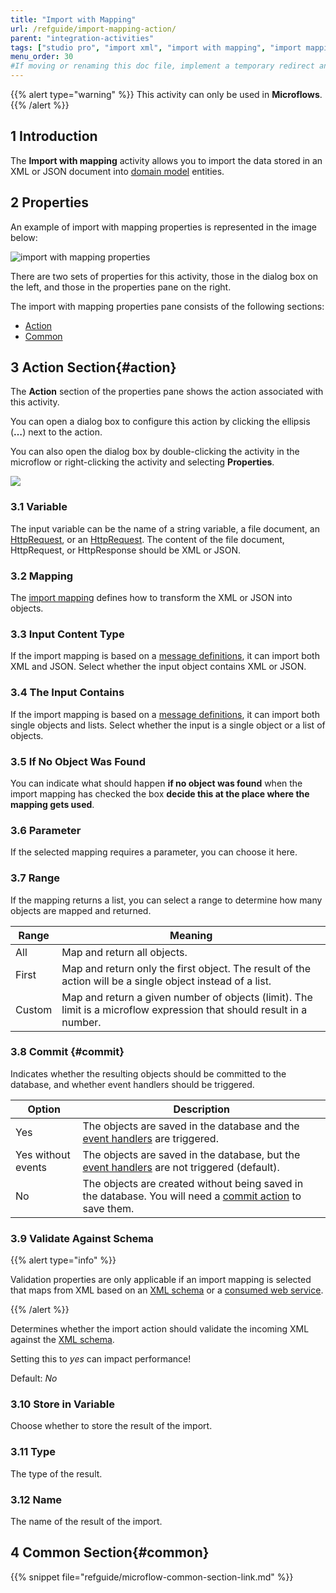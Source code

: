 ```yaml
---
title: "Import with Mapping"
url: /refguide/import-mapping-action/
parent: "integration-activities"
tags: ["studio pro", "import xml", "import with mapping", "import mapping", "integration activity"]
menu_order: 30
#If moving or renaming this doc file, implement a temporary redirect and let the respective team know they should update the URL in the product. See Mapping to Products for more details.
---
```


{{% alert type="warning" %}}
This activity can only be used in **Microflows**.
{{% /alert %}}


## 1 Introduction

The **Import with mapping** activity allows you to import the data stored in an XML or JSON document into [domain model](domain-model) entities.

## 2 Properties

An example of import with mapping properties is represented in the image below:

![import with mapping properties](attachments/integration-activities/import-with-mapping-properties.png)

There are two sets of properties for this activity, those in the dialog box on the left, and those in the properties pane on the right.

The import with mapping properties pane consists of the following sections:

* [Action](#action)
* [Common](#common)

## 3 Action Section{#action}

The **Action** section of the properties pane shows the action associated with this activity.

You can open a dialog box to configure this action by clicking the ellipsis (**…**) next to the action.

You can also open the dialog box by double-clicking the activity in the microflow or right-clicking the activity and selecting **Properties**.

![](attachments/integration-activities/import-mapping-action.png)

### 3.1 Variable

The input variable can be the name of a string variable, a file document, an [HttpRequest](http-request-and-response-entities#http-request), or an [HttpRequest](http-request-and-response-entities#http-response). The content of the file document, HttpRequest, or HttpResponse should be XML or JSON.

### 3.2 Mapping

The [import mapping](import-mappings) defines how to transform the XML or JSON into objects.

### 3.3 Input Content Type

If the import mapping is based on a [message definitions](message-definitions), it can import both XML and JSON. Select whether the input object contains XML or JSON.

### 3.4 The Input Contains

If the import mapping is based on a [message definitions](message-definitions), it can import both single objects and lists. Select whether the input is a single object or a list of objects.

### 3.5 If No Object Was Found

You can indicate what should happen **if no object was found** when the import mapping has checked the box **decide this at the place where the mapping gets used**.

### 3.6 Parameter

If the selected mapping requires a parameter, you can choose it here.

### 3.7 Range

 If the mapping returns a list, you can select a range to determine how many objects are mapped and returned.

| Range | Meaning |
| --- | --- |
| All | Map and return all objects. |
| First | Map and return only the first object. The result of the action will be a single object instead of a list. |
| Custom | Map and return a given number of objects (limit). The limit is a microflow expression that should result in a number. |

### 3.8 Commit {#commit}

Indicates whether the resulting objects should be committed to the database, and whether event handlers should be triggered.

| Option | Description |
| --- | --- |
| Yes | The objects are saved in the database and the [event handlers](event-handlers) are triggered. |
| Yes without events | The objects are saved in the database, but the [event handlers](event-handlers) are not triggered (default). |
| No | The objects are created without being saved in the database. You will need a [commit action](committing-objects) to save them. |

### 3.9 Validate Against Schema

{{% alert type="info" %}}

Validation properties are only applicable if an import mapping is selected that maps from XML based on an [XML schema](xml-schemas) or a [consumed web service](consumed-web-service).

{{% /alert %}}

Determines whether the import action should validate the incoming XML against the [XML schema](xml-schemas).

Setting this to _yes_ can impact performance!

Default: *No*

### 3.10 Store in Variable

Choose whether to store the result of the import.

### 3.11 Type

The type of the result.

### 3.12 Name

The name of the result of the import.

## 4 Common Section{#common}

{{% snippet file="refguide/microflow-common-section-link.md" %}}
